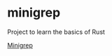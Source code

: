 # minigrep
Project to learn the basics of Rust

[Minigrep](https://doc.rust-lang.org/book/ch12-00-an-io-project.html)
